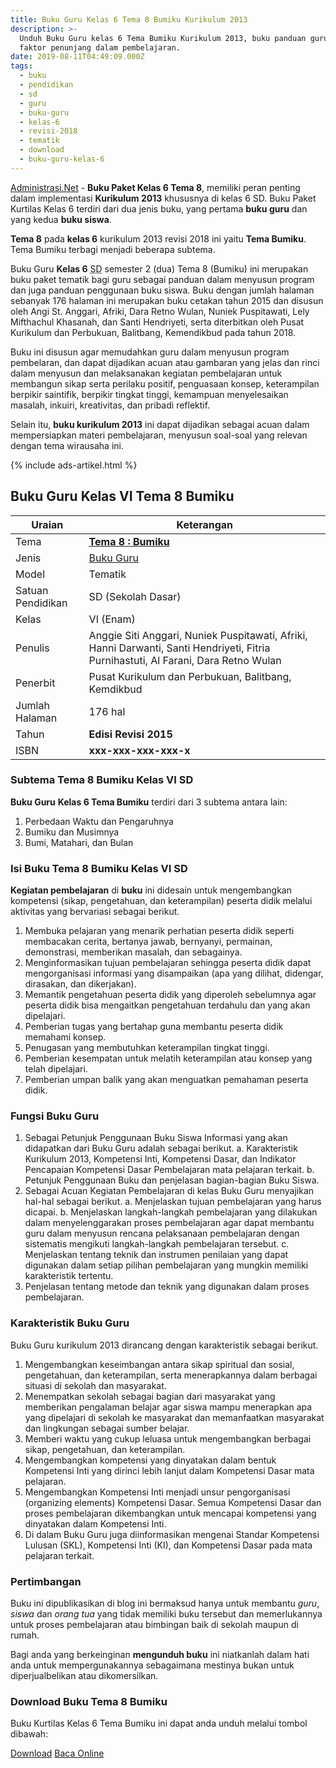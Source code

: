 ```yaml
---
title: Buku Guru Kelas 6 Tema 8 Bumiku Kurikulum 2013
description: >-
  Unduh Buku Guru kelas 6 Tema Bumiku Kurikulum 2013, buku panduan guru menjadi
  faktor penunjang dalam pembelajaran.
date: 2019-08-11T04:49:09.000Z
tags:
  - buku
  - pendidikan
  - sd
  - guru
  - buku-guru
  - kelas-6
  - revisi-2018
  - tematik
  - download
  - buku-guru-kelas-6
---
```



<script type="application/ld+json">
{
  "@context":"http://schema.org",
  "@type":"Book",
  "name" : "{{ page.title }}",
  "author": {
    "@type":"Person",
    "name":"Afriki, Al Farani, Angie Siti Anggari, Dara Retno Wulan, Fitria Purnihastuti, Hanni Darwanti, Nuniek Puspitawati, dan Santi Hendriyeti."
  },
  "url" : "{{ site.url }}{{ page.url }}",
  "workExample" : [{
    "@type": "Book",
    "isbn": "xxx-xxx-xxx-xxx-x",
    "bookEdition": "2015",
    "bookFormat": "http://schema.org/Hardcover",
    "potentialAction":{
    "@type":"ReadAction",
    "target":
      {
        "@type":"EntryPoint",
        "urlTemplate":"{{ site.url }}{{ page.url }}",
        "actionPlatform":[
          "http://schema.org/DesktopWebPlatform",
          "http://schema.org/IOSPlatform",
          "http://schema.org/AndroidPlatform"
        ]
      }
      }
    }
    ]
    }
 
</script>

[Administrasi.Net](/ "Administrasi.Net") - **Buku Paket Kelas 6 Tema 8**, memiliki peran penting dalam implementasi **Kurikulum 2013** khususnya di kelas 6 SD. Buku Paket Kurtilas Kelas 6 terdiri dari dua jenis buku, yang pertama **buku guru** dan yang kedua **buku siswa**. 

**Tema 8** pada **kelas 6** kurikulum 2013 revisi 2018 ini yaitu **Tema Bumiku**. Tema Bumiku terbagi menjadi beberapa subtema.

Buku Guru **Kelas 6** <abbr title="Sekolah Dasar">SD</abbr> semester 2 (dua) Tema 8 (Bumiku) ini merupakan buku paket tematik bagi guru sebagai panduan dalam menyusun program dan juga panduan penggunaan buku siswa. Buku dengan jumlah halaman sebanyak 176 halaman ini merupakan buku cetakan tahun 2015 dan disusun oleh Angi St. Anggari, Afriki, Dara Retno Wulan, Nuniek Puspitawati, Lely Mifthachul Khasanah, dan Santi Hendriyeti, serta diterbitkan oleh Pusat Kurikulum dan Perbukuan, Balitbang, Kemendikbud pada tahun 2018. 

Buku ini disusun agar memudahkan guru dalam menyusun program pembelaran, dan dapat dijadikan acuan atau gambaran yang jelas dan rinci dalam menyusun dan melaksanakan kegiatan pembelajaran untuk membangun sikap serta perilaku positif, penguasaan konsep, keterampilan berpikir saintifik, berpikir tingkat tinggi, kemampuan menyelesaikan masalah, inkuiri, kreativitas, dan pribadi reflektif.

Selain itu, **buku kurikulum 2013** ini dapat dijadikan sebagai acuan dalam mempersiapkan materi pembelajaran, menyusun soal-soal yang relevan dengan tema wirausaha ini. 

{% include ads-artikel.html %}



## Buku Guru Kelas VI Tema 8 Bumiku

|Uraian|Keterangan|
| --- | --- |
|Tema|<a href="/bse/buku-guru-kelas-6-tema-8-bumiku-revisi-2018" title="Buku Guru Kelas 6 SD Tema 8 Bumiku Revisi 2018"><strong>Tema 8 : Bumiku </strong></a>|
|Jenis|<a href="/bse" title="Buku Guru">Buku Guru</a>|
|Model|Tematik|
|Satuan Pendidikan|SD (Sekolah Dasar)|
Kelas|VI (Enam)|
Penulis|Anggie Siti Anggari, Nuniek Puspitawati, Afriki, Hanni Darwanti, Santi Hendriyeti, Fitria Purnihastuti, Al Farani, Dara Retno Wulan|
|Penerbit|Pusat Kurikulum dan Perbukuan, Balitbang, Kemdikbud|
|Jumlah Halaman|176 hal|
|Tahun|<strong>Edisi Revisi 2015</strong>|
|ISBN|<strong>xxx-xxx-xxx-xxx-x</strong>|

### Subtema Tema 8 Bumiku Kelas VI SD
<strong>Buku Guru</strong> <strong>Kelas 6 Tema Bumiku</strong> terdiri dari 3 subtema antara lain: 
1. Perbedaan Waktu dan Pengaruhnya
2. Bumiku dan Musimnya
3. Bumi, Matahari, dan Bulan

### Isi Buku Tema 8 Bumiku Kelas VI SD

<b>Kegiatan pembelajaran</b> di <b>buku</b> ini didesain untuk mengembangkan kompetensi (sikap, pengetahuan, dan keterampilan) peserta didik melalui aktivitas yang bervariasi sebagai berikut.
<ol><li>Membuka pelajaran yang menarik perhatian peserta didik seperti membacakan cerita, bertanya jawab, bernyanyi, permainan, demonstrasi, memberikan masalah, dan sebagainya.</li><li>Menginformasikan tujuan pembelajaran sehingga peserta didik dapat mengorganisasi informasi yang disampaikan (apa yang dilihat, didengar, dirasakan, dan dikerjakan).</li><li>Memantik pengetahuan peserta didik yang diperoleh sebelumnya agar peserta didik bisa mengaitkan pengetahuan terdahulu dan yang akan dipelajari.</li><li>Pemberian tugas yang bertahap guna membantu peserta didik memahami konsep.</li><li>Penugasan yang membutuhkan keterampilan tingkat tinggi.</li><li>Pemberian kesempatan untuk melatih keterampilan atau konsep yang telah dipelajari.</li><li>Pemberian umpan balik yang akan menguatkan pemahaman peserta didik.</li></ol>

### Fungsi Buku Guru
1. Sebagai Petunjuk Penggunaan Buku Siswa
Informasi yang akan didapatkan dari Buku Guru adalah sebagai berikut.
a. Karakteristik Kurikulum 2013, Kompetensi Inti, Kompetensi Dasar, dan Indikator Pencapaian Kompetensi Dasar Pembelajaran mata pelajaran terkait.
b. Petunjuk Penggunaan Buku dan penjelasan bagian-bagian Buku Siswa.
2. Sebagai Acuan Kegiatan Pembelajaran di kelas
Buku Guru menyajikan hal-hal sebagai berikut.
a. Menjelaskan tujuan pembelajaran yang harus dicapai.
b. Menjelaskan langkah-langkah pembelajaran yang dilakukan dalam menyelenggarakan proses pembelajaran agar dapat membantu guru dalam menyusun rencana pelaksanaan pembelajaran dengan sistematis mengikuti langkah-langkah pembelajaran tersebut.
c. Menjelaskan tentang teknik dan instrumen penilaian yang dapat digunakan dalam setiap pilihan pembelajaran yang mungkin memiliki karakteristik tertentu.
3. Penjelasan tentang metode dan teknik yang digunakan dalam proses pembelajaran.

### Karakteristik Buku Guru
Buku Guru kurikulum 2013 dirancang dengan karakteristik sebagai berikut.

1. Mengembangkan keseimbangan antara sikap spiritual dan sosial, pengetahuan, dan keterampilan, serta menerapkannya dalam berbagai situasi di sekolah dan masyarakat.
2. Menempatkan sekolah sebagai bagian dari masyarakat yang memberikan pengalaman belajar agar siswa mampu menerapkan apa yang dipelajari di sekolah ke masyarakat dan memanfaatkan masyarakat dan lingkungan sebagai sumber belajar.
3. Memberi waktu yang cukup leluasa untuk mengembangkan berbagai sikap, pengetahuan, dan keterampilan.
4. Mengembangkan kompetensi yang dinyatakan dalam bentuk Kompetensi Inti yang dirinci lebih lanjut dalam Kompetensi Dasar mata pelajaran.
5. Mengembangkan Kompetensi Inti menjadi unsur pengorganisasi (organizing elements) Kompetensi Dasar. Semua Kompetensi Dasar dan proses pembelajaran dikembangkan untuk mencapai kompetensi yang dinyatakan dalam Kompetensi Inti.
6. Di dalam Buku Guru juga diinformasikan mengenai Standar Kompetensi Lulusan (SKL), Kompetensi Inti (KI), dan Kompetensi Dasar pada mata pelajaran terkait. 

  
### Pertimbangan
Buku ini dipublikasikan di blog ini bermaksud hanya untuk membantu _guru_, _siswa_ dan _orang tua_ yang tidak memiliki buku tersebut dan memerlukannya untuk proses pembelajaran atau bimbingan baik di sekolah maupun di rumah.

Bagi anda yang berkeinginan <b>mengunduh buku</b> ini niatkanlah dalam hati anda untuk mempergunakannya sebagaimana mestinya bukan untuk diperjualbelikan atau dikomersilkan.
  
### Download Buku Tema 8 Bumiku
Buku Kurtilas Kelas 6 Tema Bumiku ini dapat anda unduh melalui tombol dibawah:
<p class="center"><a class="button download" href="https://docs.google.com/uc?export=download&id=1m33U8kLqCptzuilr3wcG273FAm4x7Hq_" rel="nofollow" target="_blank" title="Download">Download</a>
<a class="button demo open-dialog" href="https://drive.google.com/file/d/1m33U8kLqCptzuilr3wcG273FAm4x7Hq_/preview" Title="Baca Online" rel="nofollow">Baca Online</a></p>

